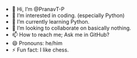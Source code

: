 - 👋 Hi, I’m @PranavT-P
- 👀 I’m interested in coding. (especially Python) 
- 🌱 I’m currently learning Python.
- 💞️ I’m looking to collaborate on basically nothing.
- 📫 How to reach me; Ask me in GitHub? 
- 😄 Pronouns: he/him
- ⚡ Fun fact: I like chess.

<!---
PranavT-P/PranavT-P is a ✨ special ✨ repository because its `README.md` (this file) appears on your GitHub profile.
You can click the Preview link to take a look at your changes.
--->
